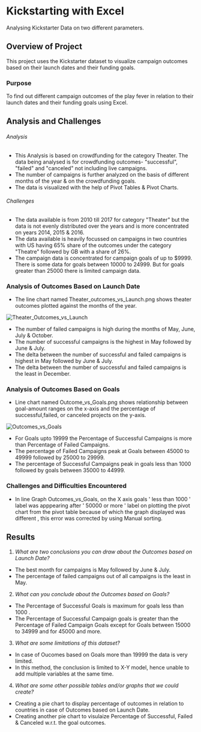 
# Kickstarting with Excel
Analysing Kickstarter Data on two different parameters.

## Overview of Project

This project uses the Kickstarter dataset to visualize campaign outcomes based on their launch dates and their funding goals. 

### Purpose

To find out different campaign outcomes of the play fever in relation to their launch dates and their funding goals using Excel.

## Analysis and Challenges

###### *Analysis*

* This Analysis is based on crowdfunding for the category Theater. The data being analysed is for crowdfunding outcomes- "successful", "failed" and "canceled" not including live campaigns. 
* The number of campaigns is further analyzed on the basis of different months of the year & on the crowdfunding goals.
* The data is visualized with the help of Pivot Tables & Pivot Charts.

###### *Challenges*

* The data available is from 2010 till 2017 for category "Theater" but the data is not evenly distributed over the years and is more concentrated on years 2014, 2015 & 2016.
* The data available is heavily focussed on campaigns in two countries with US having 65% share of the outcomes under the category "Theatre" followed by GB with a share of 26%.
* The campaign data is concentrated for campaign goals of up to $9999. There is some data for goals between 10000 to 24999. But for goals greater than 25000 there is limited campaign data.

### Analysis of Outcomes Based on Launch Date



* The line chart named Theater_outcomes_vs_Launch.png shows theater outcomes plotted against the months of the year.


![Theater_Outcomes_vs_Launch](https://user-images.githubusercontent.com/104603128/167521352-c42f9fb2-34f3-45f2-bb55-84a247f57269.png)

* The number of failed campaigns is high during the months of May, June, July  & October. 
* The number of successful campaigns is the highest in May followed by June & July.
* The delta between the number of successful and failed campaigns is highest in May followed by June & July.
* The delta between the number of successful and failed campaigns is the least in December. 

### Analysis of Outcomes Based on Goals


* Line chart named Outcome_vs_Goals.png shows relationship between goal-amount ranges on the x-axis and the percentage of successful,failed, or canceled projects on the y-axis.

![Outcomes_vs_Goals](https://user-images.githubusercontent.com/104603128/167521475-90fae8d4-1219-4726-97eb-bba616176b7b.png)

* For Goals upto 19999 the Percentage of Successful Campaigns is more than Percentage of Failed Campaigns.
* The percentage of Failed Campaigns peak at Goals between 45000 to 49999 followed by 25000 to 29999.
* The percentage of Successful Campaigns peak in goals less than 1000 followed by goals between 35000 to 44999.


### Challenges and Difficulties Encountered

* In line Graph Outcomes_vs_Goals, on the X axis goals ' less than 1000 ' label was apppearing after ' 50000 or more ' label on plotting the pivot chart from the pivot table because of which the graph displayed was different , this error was corrected by using Manual sorting.


## Results

1. *What are two conclusions you can draw about the Outcomes based on Launch Date?*

* The best month for campaigns is May followed by June & July.
* The percentage of failed campaigns out of all campaigns is the least in May. 

2. *What can you conclude about the Outcomes based on Goals?*

* The Percentage of Successful Goals is maximum for goals less than 1000 . 
* The Percentage of Successful Campaign goals is greater than the Percentage of Failed Campaign Goals except for Goals between 15000 to 34999 and for 45000 and more.

3. *What are some limitations of this dataset?*

* In case of Oucomes based on Goals more than 19999 the data is very limited.
* In this method, the conclusion is limited to X-Y model, hence unable to add multiple variables at the same time.

4. *What are some other possible tables and/or graphs that we could create?*

* Creating a pie chart to display percentage of outcomes in relation to countries in case of Outcomes based on Launch Date.
* Creating another pie chart to visulaize Percentage of Successful, Failed & Canceled w.r.t. the goal outcomes.
